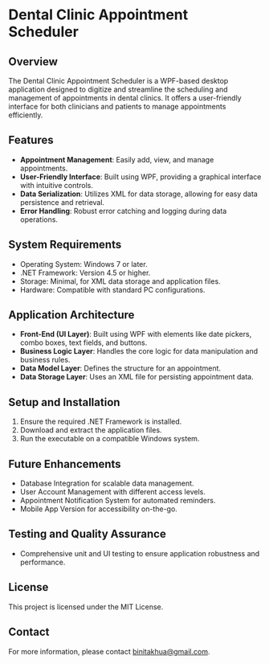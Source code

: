 # Dental Clinic Appointment Scheduler

## Overview

The Dental Clinic Appointment Scheduler is a WPF-based desktop application designed to digitize and streamline the scheduling and management of appointments in dental clinics. It offers a user-friendly interface for both clinicians and patients to manage appointments efficiently.

## Features

- **Appointment Management**: Easily add, view, and manage appointments.
- **User-Friendly Interface**: Built using WPF, providing a graphical interface with intuitive controls.
- **Data Serialization**: Utilizes XML for data storage, allowing for easy data persistence and retrieval.
- **Error Handling**: Robust error catching and logging during data operations.

## System Requirements

- Operating System: Windows 7 or later.
- .NET Framework: Version 4.5 or higher.
- Storage: Minimal, for XML data storage and application files.
- Hardware: Compatible with standard PC configurations.

## Application Architecture

- **Front-End (UI Layer)**: Built using WPF with elements like date pickers, combo boxes, text fields, and buttons.
- **Business Logic Layer**: Handles the core logic for data manipulation and business rules.
- **Data Model Layer**: Defines the structure for an appointment.
- **Data Storage Layer**: Uses an XML file for persisting appointment data.

## Setup and Installation

1. Ensure the required .NET Framework is installed.
2. Download and extract the application files.
3. Run the executable on a compatible Windows system.

## Future Enhancements

- Database Integration for scalable data management.
- User Account Management with different access levels.
- Appointment Notification System for automated reminders.
- Mobile App Version for accessibility on-the-go.

## Testing and Quality Assurance

- Comprehensive unit and UI testing to ensure application robustness and performance.

## License

This project is licensed under the MIT License.

## Contact

For more information, please contact [binitakhua@gmail.com](mailto:binitakhua@gmail.com).
